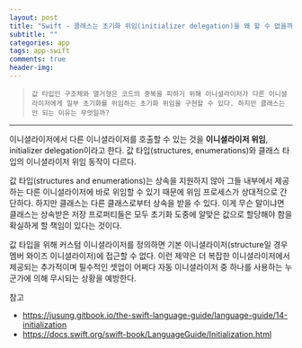 ```yaml
---  
layout: post  
title: "Swift - 클래스는 초기화 위임(initializer delegation)을 왜 할 수 없을까?"  
subtitle: ""  
categories: app
tags: app-swift
comments: true  
header-img: 
---  
```

  
> `값 타입인 구조체와 열거형은 코드의 중복을 피하기 위해 이니셜라이저가 다른 이니셜라이저에게 일부 초기화를 위임하는 초기화 위임을 구현할 수 있다. 하지만 클래스는 안 되는 이유는 무엇일까?`  

---

이니셜라이저에서 다른 이니셜라이저를 호출할 수 있는 것을 **이니셜라이저 위임**, initializer delegation이라고 한다. 값 타입(structures, enumerations)와 클래스 타입의 이니셜라이저 위임 동작이 다르다.

값 타입(structures and enumerations)는 상속을 지원하지 않아 그들 내부에서 제공하는 다른 이니셜라이저에 바로 위임할 수 있기 때문에 위임 프로세스가 상대적으로 간단하다.
하지만 클래스는 다른 클래스로부터 상속을 받을 수 있다. 이게 무슨 말이냐면 클래스는 상속받은 저장 프로퍼티들은 모두 초기화 도중에 알맞은 값으로 할당해야 함을 확실하게 할 책임이 있다는 것이다.

값 타입을 위해 커스텀 이니셜라이저를 정의하면 기본 이니셜라이저(structure일 경우 멤버 와이즈 이니셜라이저)에 접근할 수 없다. 이런 제약은 더 복잡한 이니셜라이저에서 제공되는 추가적이며 필수적인 셋업이 어쩌다 자동
이니셜라이저 중 하나를 사용하는 누군가에 의해 무시되는 상황을 예방한다. 


참고

* https://jusung.gitbook.io/the-swift-language-guide/language-guide/14-initialization
* https://docs.swift.org/swift-book/LanguageGuide/Initialization.html
